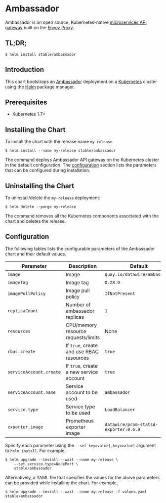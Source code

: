 # Ambassador

Ambassador is an open source, Kubernetes-native [microservices API gateway](https://www.getambassador.io/about/microservices-api-gateways) built on the [Envoy Proxy](https://www.envoyproxy.io/). 

## TL;DR;

```console
$ helm install stable/ambassador
```

## Introduction

This chart bootstraps an [Ambassador](https://www.getambassador.io) deployment on 
a [Kubernetes](http://kubernetes.io) cluster using the [Helm](https://helm.sh) package manager.

## Prerequisites

- Kubernetes 1.7+

## Installing the Chart

To install the chart with the release name `my-release`:

```console
$ helm install --name my-release stable/ambassador
```

The command deploys Ambassador API gateway on the Kubernetes cluster in the default configuration. 
The [configuration](#configuration) section lists the parameters that can be configured during installation.

## Uninstalling the Chart

To uninstall/delete the `my-release` deployment:

```console
$ helm delete --purge my-release
```

The command removes all the Kubernetes components associated with the chart and deletes the release.

## Configuration

The following tables lists the configurable parameters of the Ambassador chart and their default values.

| Parameter                       | Description                                | Default                                                    |
| ------------------------------- | ------------------------------------------ | ---------------------------------------------------------- |
| `image` | Image | `quay.io/datawire/ambassador` 
| `imageTag` | Image tag | `0.28.0` 
| `imagePullPolicy` | Image pull policy | `IfNotPresent` 
| `replicaCount`  | Number of ambassador replicas  | `1` 
| `resources` | CPU/memory resource requests/limits | None 
| `rbac.create` | If `true`, create and use RBAC resources | `true`
| `serviceAccount.create` | If `true`, create a new service account | `true`
| `serviceAccount.name` | Service account to be used | `ambassador`
| `service.type` | Service type to be used | `LoadBalancer`
| `exporter.image` | Prometheus exporter image | `datawire/prom-statsd-exporter:0.6.0`

Specify each parameter using the `--set key=value[,key=value]` argument to `helm install`. For example,

```console
$ helm upgrade --install --wait --name my-release \
    --set service.type=NodePort \
    stable/ambassador
```

Alternatively, a YAML file that specifies the values for the above parameters can be provided while installing the chart. For example,

```console
$ helm upgrade --install --wait --name my-release -f values.yaml stable/ambassador
```
